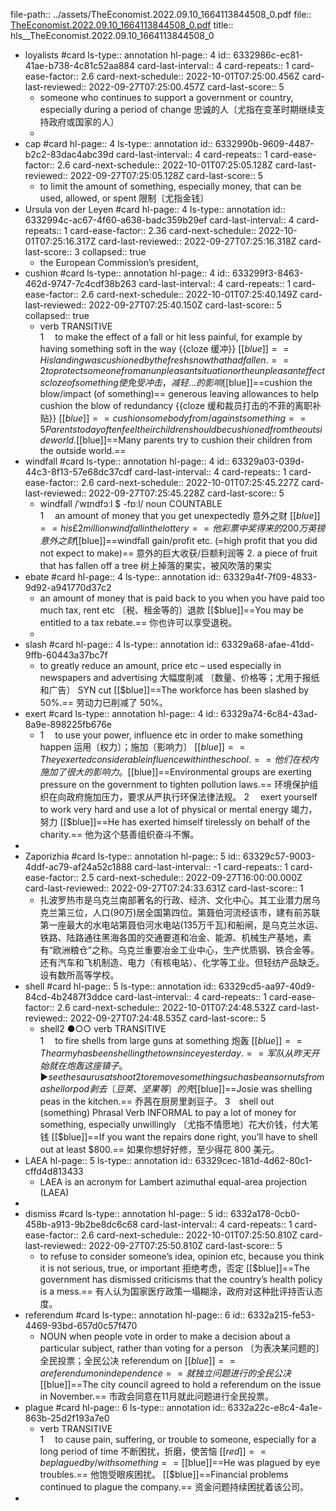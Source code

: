 file-path:: ../assets/TheEconomist.2022.09.10_1664113844508_0.pdf
file:: [TheEconomist.2022.09.10_1664113844508_0.pdf](../assets/TheEconomist.2022.09.10_1664113844508_0.pdf)
title:: hls__TheEconomist.2022.09.10_1664113844508_0

- loyalists #card
  ls-type:: annotation
  hl-page:: 4
  id:: 6332986c-ec81-41ae-b738-4c81c52aa884
  card-last-interval:: 4
  card-repeats:: 1
  card-ease-factor:: 2.6
  card-next-schedule:: 2022-10-01T07:25:00.456Z
  card-last-reviewed:: 2022-09-27T07:25:00.457Z
  card-last-score:: 5
	- someone who continues to support a government or country, especially during a period of change 忠诚的人〔尤指在变革时期继续支持政府或国家的人〕
	-
- cap #card
  hl-page:: 4
  ls-type:: annotation
  id:: 6332990b-9609-4487-b2c2-83dac4abc39d
  card-last-interval:: 4
  card-repeats:: 1
  card-ease-factor:: 2.6
  card-next-schedule:: 2022-10-01T07:25:05.128Z
  card-last-reviewed:: 2022-09-27T07:25:05.128Z
  card-last-score:: 5
	- to limit the amount of something, especially money, that can be used, allowed, or spent 限制〔尤指金钱〕
- Ursula von der Leyen #card
  hl-page:: 4
  ls-type:: annotation
  id:: 6332994c-ac67-4f60-a638-badc359b29ef
  card-last-interval:: 4
  card-repeats:: 1
  card-ease-factor:: 2.36
  card-next-schedule:: 2022-10-01T07:25:16.317Z
  card-last-reviewed:: 2022-09-27T07:25:16.318Z
  card-last-score:: 3
  collapsed:: true
	- the European Commission’s president,
- cushion #card
  ls-type:: annotation
  hl-page:: 4
  id:: 633299f3-8463-462d-9747-7c4cdf38b263
  card-last-interval:: 4
  card-repeats:: 1
  card-ease-factor:: 2.6
  card-next-schedule:: 2022-10-01T07:25:40.149Z
  card-last-reviewed:: 2022-09-27T07:25:40.150Z
  card-last-score:: 5
  collapsed:: true
	- verb TRANSITIVE  
	  1  to make the effect of a fall or hit less painful, for example by having something soft in the way  {{cloze 缓冲}}
	   [[$blue]]==His landing was cushioned by the fresh snow that had fallen.==
	  2  to protect someone from an unpleasant situation or the unpleasant effects  {{cloze of something 使免受冲击，减轻…的影响}}
	  [[$blue]]==cushion the blow/impact (of something)==
	   generous leaving allowances to help cushion the blow of redundancy
	   {{cloze 缓和裁员打击的不菲的离职补贴}}
	  [[$blue]]==cushion somebody from/against something==
	  5 Parents today often feel their children should be cushioned from the outside world.
	  [[$blue]]==Many parents try to cushion their children from the outside world.==
- windfall #card
  ls-type:: annotation
  hl-page:: 4
  id:: 63329a03-039d-44c3-8f13-57e68dc37cdf
  card-last-interval:: 4
  card-repeats:: 1
  card-ease-factor:: 2.6
  card-next-schedule:: 2022-10-01T07:25:45.227Z
  card-last-reviewed:: 2022-09-27T07:25:45.228Z
  card-last-score:: 5
	- windfall /ˈwɪndfɔːl $ -fɒːl/ noun COUNTABLE  
	  1  an amount of money that you get unexpectedly 意外之财
	   [[$blue]]==his £2 million windfall in the lottery==
	  他彩票中奖得来的200万英镑意外之财
	  [[$blue]]==windfall gain/profit etc. (=high profit that you did not expect to make)== 
	  意外的巨大收获/巨额利润等
	  2. a piece of fruit that has fallen off a tree 树上掉落的果实，被风吹落的果实
- ebate #card
  hl-page:: 4
  ls-type:: annotation
  id:: 63329a4f-7f09-4833-9d92-a941770d37c2
	- an amount of money that is paid back to you when you have paid too much tax, rent etc 〔税、租金等的〕退款
	   [[$blue]]==You may be entitled to a tax rebate.==
	  你也许可以享受退税。
	-
- slash #card
  hl-page:: 4
  ls-type:: annotation
  id:: 63329a68-afae-41dd-9ffb-60443a37bc7f
	- to greatly reduce an amount, price etc – used especially in newspapers and advertising 大幅度削减 〔数量、价格等；尤用于报纸和广告〕 SYN cut
	   [[$blue]]==The workforce has been slashed by 50%.==
	  劳动力已削减了 50%。
- exert #card
  ls-type:: annotation
  hl-page:: 4
  id:: 63329a74-6c84-43ad-8a9e-898225fb676e
	- 1  to use your power, influence etc in order to make something happen 运用〔权力〕；施加〔影响力〕
	   [[$blue]]==They exerted considerable influence within the school.==
	  他们在校内施加了很大的影响力。
	   [[$blue]]==Environmental groups are exerting pressure on the government to tighten pollution laws.==
	  环境保护组织在向政府施加压力，要求从严执行环保法律法规。
	  2  exert yourself to work very hard and use a lot of physical or mental energy 竭力，努力
	   [[$blue]]==He has exerted himself tirelessly on behalf of the charity.==
	  他为这个慈善组织奋斗不懈。
-
- Zaporizhia #card
  ls-type:: annotation
  hl-page:: 5
  id:: 63329c57-9003-4ddf-ac79-af24a52c1888
  card-last-interval:: -1
  card-repeats:: 1
  card-ease-factor:: 2.5
  card-next-schedule:: 2022-09-27T16:00:00.000Z
  card-last-reviewed:: 2022-09-27T07:24:33.631Z
  card-last-score:: 1
	- 扎波罗热市是乌克兰南部著名的行政、经济、文化中心。其工业潜力居乌克兰第三位，人口(90万)居全国第四位。第聂伯河流经该市，建有前苏联第一座最大的水电站第聂伯河水电站(135万千瓦)和船闸，是乌克兰水运、铁路、陆路通往黑海各国的交通要道和冶金、能源、机械生产基地，素有“欧洲粮仓”之称。乌克兰重要冶金工业中心，生产优质钢、铁合金等。还有汽车和飞机制造、电力（有核电站）、化学等工业。但轻纺产品缺乏。设有数所高等学校。
- shell #card
  hl-page:: 5
  ls-type:: annotation
  id:: 63329cd5-aa97-40d9-84cd-4b2487f3ddce
  card-last-interval:: 4
  card-repeats:: 1
  card-ease-factor:: 2.6
  card-next-schedule:: 2022-10-01T07:24:48.532Z
  card-last-reviewed:: 2022-09-27T07:24:48.535Z
  card-last-score:: 5
	- shell2 ●○○ verb TRANSITIVE  
	  1  to fire shells from large guns at something 炮轰
	   [[$blue]]==The army has been shelling the town since yesterday.==
	  军队从昨天开始就在炮轰这座镇子。
	  ► see thesaurus at shoot
	  2  to remove something such as beans or nuts from a shell or pod 剥去〔豆荚、坚果等〕的壳
	   [[$blue]]==Josie was shelling peas in the kitchen.==
	  乔茜在厨房里剥豆子。
	  3 shell out (something) Phrasal Verb INFORMAL to pay a lot of money for something, especially unwillingly 〔尤指不情愿地〕花大价钱，付大笔钱
	   [[$blue]]==If you want the repairs done right, you’ll have to shell out at least $800.==
	  如果你想好好修，至少得花 800 美元。
- LAEA
  hl-page:: 5
  ls-type:: annotation
  id:: 63329cec-181d-4d62-80c1-cffd4d813433
	- LAEA is an acronym for Lambert azimuthal equal-area projection (LAEA)
-
- dismiss #card
  ls-type:: annotation
  hl-page:: 5
  id:: 6332a178-0cb0-458b-a913-9b2be8dc6c68
  card-last-interval:: 4
  card-repeats:: 1
  card-ease-factor:: 2.6
  card-next-schedule:: 2022-10-01T07:25:50.810Z
  card-last-reviewed:: 2022-09-27T07:25:50.810Z
  card-last-score:: 5
	- to refuse to consider someone’s idea, opinion etc, because you think it is not serious, true, or important 拒绝考虑，否定
	   [[$blue]]==The government has dismissed criticisms that the country’s health policy is a mess.==
	  有人认为国家医疗政策一塌糊涂，政府对这种批评持否认态度。
- referendum #card
  ls-type:: annotation
  hl-page:: 6
  id:: 6332a215-fe53-4469-93bd-657d0c57f470
	- NOUN
	  when people vote in order to make a decision about a particular subject, rather than voting for a person 〔为表决某问题的〕全民投票；全民公决
	  referendum on
	   [[$blue]]==a referendum on independence==
	  就独立问题进行的全民公决
	   [[$blue]]==The city council agreed to hold a referendum on the issue in November.==
	  市政会同意在11月就此问题进行全民投票。
- plague #card
  hl-page:: 6
  ls-type:: annotation
  id:: 6332a22c-e8c4-4a1e-863b-25d2f193a7e0
	- verb TRANSITIVE  
	  1  to cause pain, suffering, or trouble to someone, especially for a long period of time 不断困扰，折磨，使苦恼
	  [[$red]]==be plagued by/with something==
	   [[$blue]]==He was plagued by eye troubles.==
	  他饱受眼疾困扰。
	   [[$blue]]==Financial problems continued to plague the company.==
	  资金问题持续困扰着该公司。
-